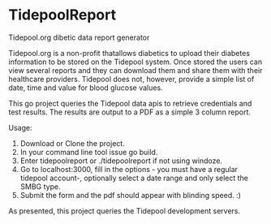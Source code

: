 # TidepoolReport
 Tidepool.org dibetic data report generator
 
Tidepool.org is a non-profit thatallows diabetics to upload their diabetes information to be stored on the Tidepool system. Once stored the users can view several reports and they can download them and share them with their healthcare providers. Tidepool does not, however, provide a simple list of date, time and value for blood glucose values.
 
This go project queries the Tidepool data apis to retrieve credentials and test results. The results are output to a PDF as a simple 3 column report.

Usage:
1. Download or Clone the project.
2. In your command line tool issue go build.
3. Enter tidepoolreport or ./tidepoolreport if not using windoze.
4. Go to localhost:3000, fill in the options - you must have a regular tidepool account-, optionally select a date range and only select the SMBG type.
5. Submit the form and the pdf should appear with blinding speed. :)

As presented, this project queries the Tidepool development servers. 

 

